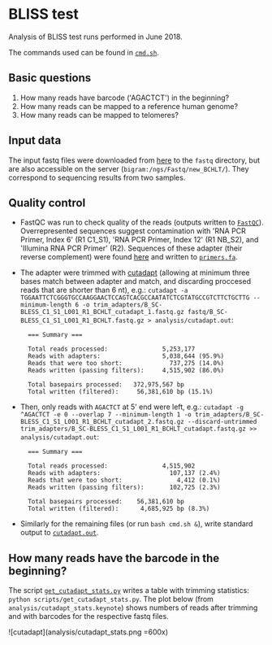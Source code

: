 # BLISS test

Analysis of BLISS test runs performed in June 2018. 

The commands used can be found in [`cmd.sh`](cmd.sh).

## Basic questions

1. How many reads have barcode ('AGACTCT') in the beginning?
2. How many reads can be mapped to a reference human genome?
3. How many reads can be mapped to telomeres?

## Input data

The input fastq files were downloaded from [here](http://bio4.cent.uw.edu.pl/BCHLT) to the `fastq` directory, but are also accessible on the server (`bigram:/ngs/Fastq/new_BCHLT/`). They correspond to sequencing results from two samples.

## Quality control

* FastQC was run to check quality of the reads (outputs written to [`FastQC`](FastQC)). Overrepresented sequences suggest contamination with 'RNA PCR Primer, Index 6' (R1 C1_S1), 'RNA PCR Primer, Index 12' (R1 NB_S2), and 'Illumina RNA PCR Primer' (R2). Sequences of these adapter (their reverse complement) were found [here](https://github.com/csf-ngs/fastqc/blob/master/Contaminants/contaminant_list.txt) and written to [`primers.fa`](trim_adapters/primers.fa).

* The adapter were trimmed with [cutadapt](https://cutadapt.readthedocs.io/) (allowing at minimum three bases match between adapter and match, and discarding proccesed reads that are shorter than 6 nt), e.g.: `cutadapt -a TGGAATTCTCGGGTGCCAAGGAACTCCAGTCACGCCAATATCTCGTATGCCGTCTTCTGCTTG --minimum-length 6 -o trim_adapters/B_SC-BLESS_C1_S1_L001_R1_BCHLT_cutadapt_1.fastq.gz fastq/B_SC-BLESS_C1_S1_L001_R1_BCHLT.fastq.gz > analysis/cutadapt.out`:

		=== Summary ===

		Total reads processed:               5,253,177
		Reads with adapters:                 5,038,644 (95.9%)
		Reads that were too short:             737,275 (14.0%)
		Reads written (passing filters):     4,515,902 (86.0%)

		Total basepairs processed:   372,975,567 bp
		Total written (filtered):     56,381,610 bp (15.1%)

* Then, only reads with `AGACTCT` at 5' end were left, e.g.: `cutadapt -g ^AGACTCT -e 0 --overlap 7 --minimum-length 1 -o trim_adapters/B_SC-BLESS_C1_S1_L001_R1_BCHLT_cutadapt_2.fastq.gz --discard-untrimmed trim_adapters/B_SC-BLESS_C1_S1_L001_R1_BCHLT_cutadapt.fastq.gz >> analysis/cutadapt.out`:

		=== Summary ===

		Total reads processed:               4,515,902
		Reads with adapters:                   107,137 (2.4%)
		Reads that were too short:               4,412 (0.1%)
		Reads written (passing filters):       102,725 (2.3%)
		
		Total basepairs processed:    56,381,610 bp
		Total written (filtered):      4,685,925 bp (8.3%)

* Similarly for the remaining files (or run `bash cmd.sh &`), write standard output to [`cutadapt.out`](analysis/cutadapt.out).

## How many reads have the barcode in the beginning?

The script [`get_cutadapt_stats.py`](scripts/get_cutadapt_stats.py) writes a table with trimming statistics: `python scripts/get_cutadapt_stats.py`. The plot below (from `analysis/cutadapt_stats.keynote`) shows numbers of reads after trimming and with barcodes for the respective fastq files.

![cutadapt](analysis/cutadapt_stats.png =600x)
